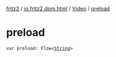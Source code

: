 [fritz2](../../index.md) / [io.fritz2.dom.html](../index.md) / [Video](index.md) / [preload](./preload.md)

# preload

`var preload: Flow<`[`String`](https://kotlinlang.org/api/latest/jvm/stdlib/kotlin/-string/index.html)`>`